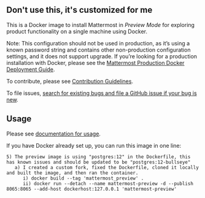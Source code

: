## Don't use this, it's customized for me

This is a Docker image to install Mattermost in *Preview Mode* for exploring product functionality on a single machine using Docker.

Note: This configuration should not be used in production, as it’s using a known password string and contains other non-production configuration settings, and it does not support upgrade. If you’re looking for a production installation with Docker, please see the [Mattermost Production Docker Deployment Guide](http://docs.mattermost.com/install/prod-docker.html).

To contribute, please see [Contribution Guidelines](https://docs.mattermost.com/developer/contribution-guide.html).

To file issues, [search for existing bugs and file a GitHub issue if your bug is new](https://www.mattermost.org/filing-issues/).

## Usage

Please see [documentation for usage](http://docs.mattermost.com/install/docker-local-machine.html).

If you have Docker already set up, you can run this image in one line:

```
5) The preview image is using "postgres:12" in the Dockerfile, this has known issues and should be updated to be "postgres:12-bullseye"
   a) I created a custom fork, fixed the Dockerfile, cloned it locally and built the image, and then ran the container.
      i) docker build --tag 'mattermost_preview' .
      ii) docker run --detach --name mattermost-preview -d --publish 8065:8065 --add-host dockerhost:127.0.0.1 'mattermost-preview'
```

